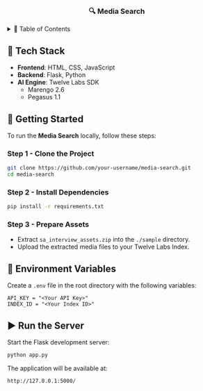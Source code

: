<br />
<div align="center">
  <h3 align="center">🔍 Media Search</h3>
</div>

<details>
  <summary>📑 Table of Contents</summary>
  <ol>
    <li><a href="#tech-stack">Tech Stack</a></li>
    <li><a href="#getting-started">Getting Started</a></li>
    <li><a href="#environment-variables">Environment Variables</a></li>
    <li><a href="#run-the-server">Run the Server</a></li>
  </ol>
</details>

## 🧰 Tech Stack

- **Frontend**: HTML, CSS, JavaScript  
- **Backend**: Flask, Python  
- **AI Engine**: Twelve Labs SDK  
  - Marengo 2.6  
  - Pegasus 1.1  

## 🚀 Getting Started

To run the **Media Search** locally, follow these steps:

### Step 1 - Clone the Project

```bash
git clone https://github.com/your-username/media-search.git
cd media-search
```

### Step 2 - Install Dependencies

```bash
pip install -r requirements.txt
```

### Step 3 - Prepare Assets

- Extract `sa_interview_assets.zip` into the `./sample` directory.
- Upload the extracted media files to your Twelve Labs Index.

## 🔐 Environment Variables

Create a `.env` file in the root directory with the following variables:

```env
API_KEY = "<Your API Key>"
INDEX_ID = "<Your Index ID>"
```

## ▶️ Run the Server

Start the Flask development server:

```bash
python app.py
```

The application will be available at:

```
http://127.0.0.1:5000/
```
